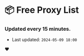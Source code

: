 # :package: Free Proxy List
### Updated every 15 minutes.

- Last updated: `2024-05-09 18:00`

:heart:
